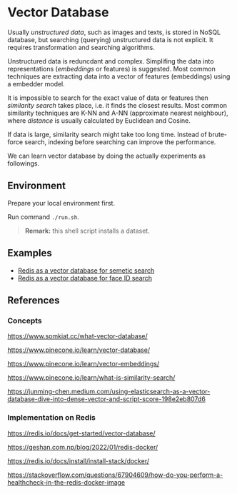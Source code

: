 # Vector Database

Usually *unstructured data*, such as images and texts, is stored in NoSQL database, but searching (querying) unstructured data is not explicit. It requires transformation and searching algorithms. 

Unstructured data is reduncdant and complex. Simplifing the data into representations (*embeddings* or features) is suggested. Most common techniques are extracting data into a vector of features (embeddings) using a embedder model.

It is impossible to search for the exact value of data or features then *similarity search* takes place, i.e. it finds the closest results. Most common similarity techniques are K-NN and A-NN (approximate nearest neighbour), where *distance* is usually calculated by Euclidean and Cosine.

If data is large, similarity search might take too long time. Instead of brute-force search, indexing before searching can improve the performance.

We can learn vector database by doing the actually experiments as followings.


## Environment

Prepare your local environment first.

Run command `./run.sh`.

> **Remark:** this shell script installs a dataset.


## Examples

- [Redis as a vector database for semetic search](vecdb4semantic.ipynb)
- [Redis as a vector database for face ID search](vecdb4face.ipynb)


## References

### Concepts

https://www.somkiat.cc/what-vector-database/

https://www.pinecone.io/learn/vector-database/

https://www.pinecone.io/learn/vector-embeddings/

https://www.pinecone.io/learn/what-is-similarity-search/

https://junming-chen.medium.com/using-elasticsearch-as-a-vector-database-dive-into-dense-vector-and-script-score-198e2eb807d6


### Implementation on Redis

https://redis.io/docs/get-started/vector-database/

https://geshan.com.np/blog/2022/01/redis-docker/

https://redis.io/docs/install/install-stack/docker/

https://stackoverflow.com/questions/67904609/how-do-you-perform-a-healthcheck-in-the-redis-docker-image

